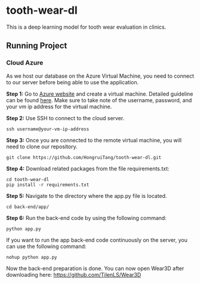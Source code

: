 # tooth-wear-dl
This is a deep learning model for tooth wear evaluation in clinics.

## Running Project

### Cloud Azure

As we host our database on the Azure Virtual Machine, you need to connect to our server before being able to use the application. 

**Step 1:**  Go to <a href="https://azure.microsoft.com/en-gb">Azure website</a> and create a virtual machine. Detailed guideline can be found <a href="https://learn.microsoft.com/en-us/azure/virtual-machines/linux/quick-create-portal?tabs=ubuntu">here</a>. Make sure to take note of the username, password, and your vm ip address for the virtual machine.

**Step 2:** Use SSH to connect to the cloud server. 

``` 
ssh username@your-vm-ip-address
```
  
**Step 3:** Once you are connected to the remote virtual machine, you will need to clone our repository.

```
git clone https://github.com/HongruiTang/tooth-wear-dl.git
```
    
**Step 4:** Download related packages from the file requirements.txt:
```
cd tooth-wear-dl
pip install -r requirements.txt
```

**Step 5:** Navigate to the directory where the app.py file is located.
```
cd back-end/app/
```

**Step 6:** Run the back-end code by using the following command:
```
python app.py
```

If you want to run the app back-end code continuously on the server, you can use the following command:
```
nohup python app.py
```
  
Now the back-end preparation is done. You can now open Wear3D after downloading here: https://github.com/TilenLS/Wear3D
